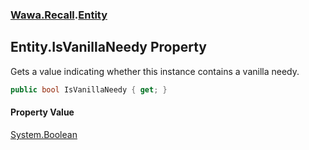 ### [Wawa.Recall](Wawa.Recall.md 'Wawa.Recall').[Entity](Entity.md 'Wawa.Recall.Entity')

## Entity.IsVanillaNeedy Property

Gets a value indicating whether this instance contains a vanilla needy.

```csharp
public bool IsVanillaNeedy { get; }
```

#### Property Value
[System.Boolean](https://docs.microsoft.com/en-us/dotnet/api/System.Boolean 'System.Boolean')